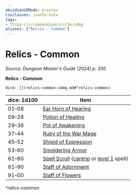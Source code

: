 ```yaml
---
obsidianUIMode: preview
cssclasses: json5e-note
tags:
- ttrpg-cli/compendium/src/5e/xdmg
aliases: ["Relics - Common"]
---
```

# Relics - Common
*Source: Dungeon Master's Guide (2024) p. 330* 

**Relics - Common**

`dice: [](relics-common-xdmg.md#^relics-common)`

| dice: 1d100 | Item |
|-------------|------|
| 01–08 | [Ear Horn of Hearing](Misc%20Files/CLI/compendium/items/ear-horn-of-hearing-xdmg.md) |
| 09–28 | [Potion of Healing](Misc%20Files/CLI/compendium/items/potion-of-healing-xdmg.md) |
| 29–36 | [Pot of Awakening](Misc%20Files/CLI/compendium/items/pot-of-awakening-xdmg.md) |
| 37–44 | [Ruby of the War Mage](Misc%20Files/CLI/compendium/items/ruby-of-the-war-mage-xdmg.md) |
| 45–52 | [Shield of Expression](Misc%20Files/CLI/compendium/items/shield-of-expression-xdmg.md) |
| 53–60 | [Smoldering Armor](Misc%20Files/CLI/compendium/items/smoldering-armor-xdmg.md) |
| 61–80 | [Spell Scroll](Misc%20Files/CLI/compendium/items/spell-scroll-xdmg.md) ([cantrip](Misc%20Files/CLI/compendium/items/spell-scroll-cantrip-xdmg.md) or [level 1](Misc%20Files/CLI/compendium/items/spell-scroll-level-1-xdmg.md) spell) |
| 81–90 | [Staff of Adornment](Misc%20Files/CLI/compendium/items/staff-of-adornment-xdmg.md) |
| 91–00 | [Staff of Flowers](Misc%20Files/CLI/compendium/items/staff-of-flowers-xdmg.md) |
^relics-common